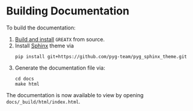# Building Documentation

To build the documentation:

1. [Build and install](https://github.com/EdisonLeeeee/GREATX) `GREATX` from source.
2. Install [Sphinx](https://www.sphinx-doc.org/en/master/) theme via
   ```
   pip install git+https://github.com/pyg-team/pyg_sphinx_theme.git
   ```
3. Generate the documentation file via:
   ```
   cd docs
   make html
   ```

The documentation is now available to view by opening `docs/_build/html/index.html`.
